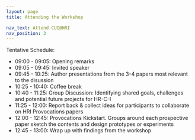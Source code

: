 ```yaml
---
layout: page
title: Attending the Workshop

nav_text: Attend CUI@HRI
nav_position: 3
---
```


 

Tentative Schedule:<br>
<ul>
<li>09:00 - 09:05: Opening remarks</li>
<li>09:05 - 09:45: Invited speaker</li>
<li>09:45 - 10:25: Author presentations from the 3-4 papers most relevant to the disussion</li>
<li>10:25 - 10:40: Coffee break</li>
<li>10:40 - 11:25: Group Discussion: Identifying shared goals, challenges and potential future projects for HR-C-I</li>
<li>11:25 - 12:00: Report back & collect ideas for participants to collaborate on HRI Provocations papers</li>
<li>12:00 - 12:45: Provocations Kickstart. Groups around each prospective paper sketch the contents and design prototypes or experiments</li>
<li>12:45 - 13:00: Wrap up with findings from the workshop</li>
</ul>


<!-- <table>
  <tr>
    <th>Themes</th>
    <th>Author(s)</th>
    <th>Title</th>
  </tr>
  {% for entry in site.data.papers %}
  <tr>
    <td>{{ entry.theme}}</td>
    <td></td>
    <td></td>
  </tr>
  {% for paper in entry.papers %}
  <tr>
    <td></td>
    <td>{{paper.authors}}</td>
    <td><a href="{{ paper.pdf | absolute_url }}" title="View the PDF of {{ paper.title }}">{{ paper.title }}</a></td>
  </tr>
   {% endfor %}

{% endfor %}
</table>
-->